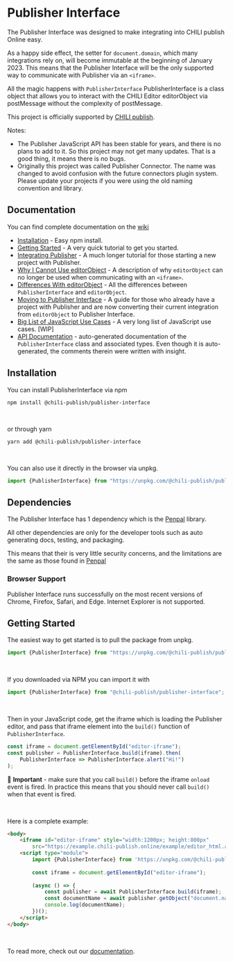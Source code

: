 # Publisher Interface
The Publisher Interface was designed to make integrating into CHILI publish Online easy.

As a happy side effect, the setter for `document.domain`, which many integrations rely on, will become immutable at the beginning of January 2023. This means that the Publisher Interface will be the only supported way to communicate with Publisher via an `<iframe>`.

All the magic happens with `PublisherInterface` PublisherInterface is a class object that allows you to interact with the CHILI Editor editorObject via postMessage without the complexity of postMessage.

This project is officially supported by [CHILI publish](https://chili-publish.com).

Notes:
* The Publisher JavaScript API has been stable for years, and there is no plans to add to it. So this project may not get many updates. That is a good thing, it means there is no bugs.
* Originally this project was called Publisher Connector. The name was changed to avoid confusion with the future connectors plugin system. Please update your projects if you were using the old naming convention and library.

## Documentation
You can find complete documentation on the [wiki](https://github.com/chili-publish/publisher-interface/wiki/Converting-To-Publisher-Interface)

* [Installation](#installation) - Easy npm install.
* [Getting Started](#getting-started) - A very quick tutorial to get you started.
* [Integrating Publisher](https://github.com/chili-publish/publisher-interface/wiki/Integrating-Publisher) - A much longer tutorial for those starting a new project with Publisher.
* [Why I Cannot Use editorObject](https://github.com/chili-publish/publisher-interface/wiki/Why-I-Cannot-Use-editorObject) - A description of why `editorObject` can no longer be used when communicating with an `<iframe>`.
* [Differences With editorObject](https://github.com/chili-publish/publisher-interface/wiki/Differences-With-editorObject) - All the differences between `PublisherInterface` and `editorObject`.
* [Moving to Publisher Interface](https://github.com/chili-publish/publisher-interface/wiki/Moving-to-Publisher-Interface) - A guide for those who already have a project with Publisher and are now converting their current integration from `editorObject` to Publisher Interface.
* [Big List of JavaScript Use Cases](https://github.com/chili-publish/publisher-interface/wiki/Big-List-of-JavaScript-Use-Cases) - A very long list of JavaScript use cases. [WIP]
* [API Documentation](https://github.com/chili-publish/publisher-interface/wiki/API-Docs) - auto-generated documentation of the `PublisherInterface` class and associated types. Even though it is auto-generated, the comments therein were written with insight.

## Installation
You can install PublisherInterface via npm

```
npm install @chili-publish/publisher-interface
```

<br/>

or through yarn
```
yarn add @chili-publish/publisher-interface
```

<br/>

You can also use it directly in the browser via unpkg.
```javascript
import {PublisherInterface} from "https://unpkg.com/@chili-publish/publisher-interface@latest/dist/PublisherInterface.min.js";
```

## Dependencies
The Publisher Interface has 1 dependency which is the [Penpal](https://github.com/Aaronius/penpal) library.

All other dependencies are only for the developer tools such as auto generating docs, testing, and packaging.

This means that their is very little security concerns, and the limitations are the same as those found in [Penpal](https://github.com/Aaronius/penpal)

### Browser Support

Publisher Interface runs successfully on the most recent versions of Chrome, Firefox, Safari, and Edge. Internet Explorer is
not supported.

## Getting Started
The easiest way to get started is to pull the package from unpkg.

```javascript
import {PublisherInterface} from "https://unpkg.com/@chili-publish/publisher-interface@latest/dist/PublisherInterface.min.js";
```

<br/>

If you downloaded via NPM you can import it with
```javascript
import {PublisherInterface} from "@chili-publish/publisher-interface";
```

<br/>

Then in your JavaScript code, get the iframe which is loading the Publisher editor, and pass that iframe element into the `build()` function of `PublisherInterface`.

```javascript
const iframe = document.getElementById("editor-iframe");
const publisher = PublisherInterface.build(iframe).then(
    PublisherInterface => PublisherInterface.alert("Hi!")
);
```

🚨 **Important** - make sure that you call `build()` before the iframe `onload` event is fired. In practice this means that you should never call `build()` when that event is fired.

<br/>

Here is a complete example:
```html
<body>
    <iframe id="editor-iframe" style="width:1200px; height:800px"
        src="https://example.chili-publish.online/example/editor_html.aspx?doc=3d178228-a9b9-49d0-90d9-c1c8f8b67f05&apiKey=Sczs1ruhiZcaFiqg0G07gMFMq07X+SG2o8KlW8oAeZGvqoB1a0YvkbeZU1wJK15aIhANgZmhg+13NQlxpBEq7Q=="></iframe>
    <script type="module">
        import {PublisherInterface} from 'https://unpkg.com/@chili-publish/publisher-interface@latest/dist/PublisherInterface.min.js';
    
        const iframe = document.getElementById("editor-iframe");
    
        (async () => {
            const publisher = await PublisherInterface.build(iframe);
            const documentName = await publisher.getObject("document.name");
            console.log(documentName);
        })();
    </script>
</body>
```

<br/>

To read more, check out our [documentation](#documentation).

